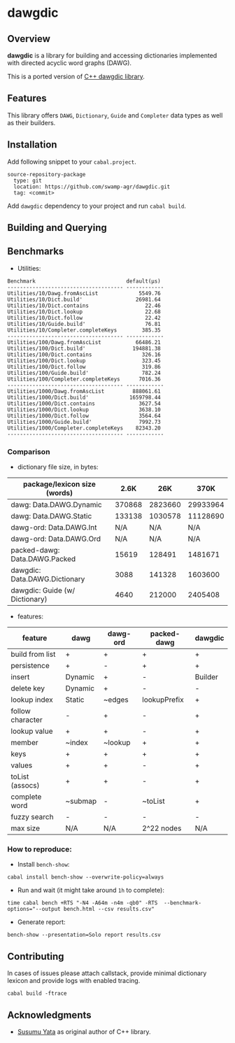 # dawgdic

## Overview

**dawgdic** is a library for building and accessing 
dictionaries implemented with directed acyclic word 
graphs (DAWG).

This is a ported version of [C++ dawgdic library](https://github.com/s-yata/dawgdic).

## Features

This library offers `DAWG`, `Dictionary`, `Guide` and `Completer` data types as well as their builders.

## Installation

Add following snippet to your `cabal.project`.

```
source-repository-package
  type: git
  location: https://github.com/swamp-agr/dawgdic.git
  tag: <commit>
```

Add `dawgdic` dependency to your project and run `cabal build`.


## Building and Querying

## Benchmarks

- Utilities:

```
Benchmark                             default(μs)
------------------------------------- ------------
Utilities/10/Dawg.fromAscList             5549.76
Utilities/10/Dict.build'                 26981.64
Utilities/10/Dict.contains                  22.46
Utilities/10/Dict.lookup                    22.68
Utilities/10/Dict.follow                    22.42
Utilities/10/Guide.build'                   76.81
Utilities/10/Completer.completeKeys        385.35
------------------------------------- ------------
Utilities/100/Dawg.fromAscList           66486.21
Utilities/100/Dict.build'               194881.38
Utilities/100/Dict.contains                326.16
Utilities/100/Dict.lookup                  323.45
Utilities/100/Dict.follow                  319.86
Utilities/100/Guide.build'                 782.24
Utilities/100/Completer.completeKeys      7016.36
------------------------------------- ------------
Utilities/1000/Dawg.fromAscList         888061.61
Utilities/1000/Dict.build'             1659798.44
Utilities/1000/Dict.contains              3627.54
Utilities/1000/Dict.lookup                3638.10
Utilities/1000/Dict.follow                3564.64
Utilities/1000/Guide.build'               7992.73
Utilities/1000/Completer.completeKeys    82343.20
------------------------------------- ------------
```

### Comparison

- dictionary file size, in bytes:

| package/lexicon size (words)   | 2.6K   | 26K     | 370K     |
| ------------------------------ | ------ | ------- | -------- |
| dawg: Data.DAWG.Dynamic        | 370868 | 2823660 | 29933964 |
| dawg: Data.DAWG.Static         | 133138 | 1030578 | 11128690 |
| dawg-ord: Data.DAWG.Int        | N/A    | N/A     | N/A      |
| dawg-ord: Data.DAWG.Ord        | N/A    | N/A     | N/A      |
| packed-dawg: Data.DAWG.Packed  | 15619  | 128491  | 1481671  |
| dawgdic: Data.DAWG.Dictionary  | 3088   | 141328  | 1603600  |
| dawgdic: Guide (w/ Dictionary) | 4640   | 212000  | 2405408  |

- features:

| feature          | dawg    | dawg-ord | packed-dawg  | dawgdic |
| ---------------- | ------- | -------- | ------------ | ------- |
| build from list  | +       | +        | +            | +       |
| persistence      | +       | -        | +            | +       |
| insert           | Dynamic | +        | -            | Builder |
| delete key       | Dynamic | +        | -            | -       |
| lookup index     | Static  | ~edges   | lookupPrefix | +       |
| follow character | -       | +        | -            | +       |
| lookup value     | +       | +        | -            | +       |
| member           | ~index  | ~lookup  | +            | +       |
| keys             | +       | +        | +            | +       |
| values           | +       | +        | -            | +       |
| toList (assocs)  | +       | +        | -            | +       |
| complete word    | ~submap | -        | ~toList      | +       |
| fuzzy search     | -       | -        | -            | -       |
| max size         | N/A     | N/A      | 2^22 nodes   | N/A     |


### How to reproduce:

- Install `bench-show`:

```
cabal install bench-show --overwrite-policy=always
```

- Run and wait (it might take around `1h` to complete):

```
time cabal bench +RTS "-N4 -A64m -n4m -qb0" -RTS  --benchmark-options="--output bench.html --csv results.csv"
```

- Generate report:

```
bench-show --presentation=Solo report results.csv
```

## Contributing

In cases of issues please attach callstack, provide minimal dictionary lexicon and provide logs with enabled tracing.

```
cabal build -ftrace
```

## Acknowledgments

- [Susumu Yata](https://github.com/s-yata) as original author of C++ library.
